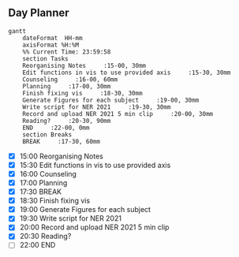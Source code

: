 ## Day Planner
```mermaid
gantt
    dateFormat  HH-mm
    axisFormat %H:%M
    %% Current Time: 23:59:58
    section Tasks
    Reorganising Notes     :15-00, 30mm
    Edit functions in vis to use provided axis     :15-30, 30mm
    Counseling     :16-00, 60mm
    Planning     :17-00, 30mm
    Finish fixing vis     :18-30, 30mm
    Generate Figures for each subject     :19-00, 30mm
    Write script for NER 2021     :19-30, 30mm
    Record and upload NER 2021 5 min clip     :20-00, 30mm
    Reading?     :20-30, 90mm
    END     :22-00, 0mm
    section Breaks
    BREAK     :17-30, 60mm
```

- [x] 15:00 Reorganising Notes
- [x] 15:30 Edit functions in vis to use provided axis
- [x] 16:00 Counseling
- [x] 17:00 Planning
- [x] 17:30 BREAK
- [x] 18:30 Finish fixing vis
- [x] 19:00 Generate Figures for each subject
- [x] 19:30 Write script for NER 2021
- [x] 20:00 Record and upload NER 2021 5 min clip
- [x] 20:30 Reading?
- [ ] 22:00 END